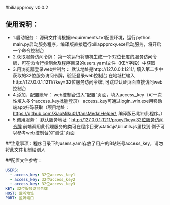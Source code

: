 #biliappproxy v0.0.2

## 使用说明：
+ 1.启动服务：
源码文件请根据requirements.txt配置环境，运行python main.py启动服务程序，编译版直接运行biliappproxy.exe启动服务，将开启一个命令控制台
+ 2.获取服务访问令牌：
第一次运行将随机生成一个32位长度的服务访问令牌，可在命令行控制台及程序目录的users.yaml文件（KEY字段）中获取
+ 3.用浏览器登录web控制台：
默认地址是http://127.0.0.1:1211/, 填入第二步中获取的32位服务访问令牌，验证登录web控制台
在地址栏输入http://127.0.0.1:1211/?key=32位服务访问令牌, 可跳过认证页面直接访问web控制台
+ 4.添加、配置账号：
web控制台进入“配置”页面，填入access_key（可一次性填入多个access_key批量登录）
access_key可通过login_win.exe用移动端app扫码获取（项目地址：https://github.com/XiaoMiku01/fansMedalHelper/, 编译版已附带此程序。）
+ 5.调用服务：
默认服务地址：http://127.0.0.1:1211/proxy?key=32位服务访问令牌
前端调用此代理服务的类可在程序目录\static\js\biliutils.js里找到
例子可以参考web控制台的“测试”页面

##注意事项：程序目录下的users.yaml存放了用户的B站账号access_key，请勿将此文件复制给别人

##配置文件参考：
```yaml
USERS:
  - access_key: 32位access_key1
  - access_key: 32位access_key2
  - access_key: 32位access_key3
KEY: 32位服务访问令牌
HOST: 监听地址
PORT: 监听端口
```




